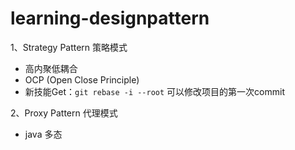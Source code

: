 # learning-designpattern


1、Strategy Pattern 策略模式

* 高内聚低耦合
* OCP (Open Close Principle)
* 新技能Get：`git rebase -i --root` 可以修改项目的第一次commit

2、Proxy Pattern 代理模式

* java 多态